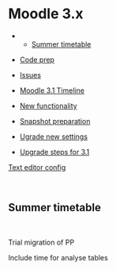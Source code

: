 # Moodle 3.x

-   -   [Summer timetable](#Moodle3.x-Summertimetable)

-   [Code prep](Code_prep)
-   [Issues](Issues)
-   [Moodle 3.1 Timeline](Moodle_3.1_Timeline)
-   [New functionality](New_functionality)
-   [Snapshot preparation](Snapshot_preparation)
-   [Ugrade new settings](Ugrade_new_settings)
-   [Upgrade steps for 3.1](Upgrade_steps_for_3.1)

[Text editor config](Media_Central_-_text_editor_config)

 

## Summer timetable

 

Trial migration of PP

Include time for analyse tables

 

 



